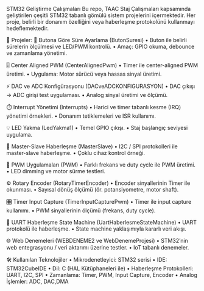 STM32 Geliştirme Çalışmaları
Bu repo, TAAC Staj Çalışmaları kapsamında geliştirilen çeşitli STM32 tabanlı gömülü sistem projelerini içermektedir. Her proje, belirli bir donanım özelliğini veya haberleşme protokolünü kullanmayı hedeflemektedir.

📂 Projeler:
🔘 Butona Göre Süre Ayarlama (ButonSuresi)
•	Buton ile belirli sürelerin ölçülmesi ve LED/PWM kontrolü.
•	Amaç: GPIO okuma, debounce ve zamanlama yönetimi.

🎚️ Center Aligned PWM (CenterAlignedPwm)
•	Timer ile center-aligned PWM üretimi.
•	Uygulama: Motor sürücü veya hassas sinyal üretimi.

⚡ DAC ve ADC Konfigürasyonu (DACveADCKONFIGURASYON)
•	DAC çıkışı → ADC girişi test uygulaması.
•	Analog sinyal üretimi ve ölçümü.

⏱️ Interrupt Yönetimi (Interrupts)
•	Harici ve timer tabanlı kesme (IRQ) yönetimi örnekleri.
•	Donanım tetiklemeleri ve ISR kullanımı.

💡 LED Yakma (LedYakma1)
•	Temel GPIO çıkışı.
•	Staj başlangıç seviyesi uygulama.

🔗 Master-Slave Haberleşme (MasterSlave)
•	I2C / SPI protokolleri ile master-slave haberleşme.
•	Çoklu cihaz kontrol örneği.

📡 PWM Uygulamaları (PWM)
•	Farklı frekans ve duty cycle ile PWM üretimi.
•	LED dimming ve motor sürme testleri.

⚙️ Rotary Encoder (RotaryTimerEncoder)
•	Encoder sinyallerinin Timer ile okunması.
•	Sayısal dönüş ölçümü (ör. potansiyometre, motor shaft).

🎛️ Timer Input Capture (TimerInputCapturePwm)
•	Timer ile input capture kullanımı.
•	PWM sinyallerinin ölçümü (frekans, duty cycle).

🔄 UART Haberleşme State Machine (UartHaberlesmeStateMachine)
•	UART protokolü ile haberleşme.
•	State machine yaklaşımıyla kararlı veri akışı.

🌐 Web Denemeleri (WEBDENEME2 ve WebDenemeProjesi)
•	STM32’nin web entegrasyonu / veri aktarımı üzerine testler.
•	IoT tabanlı denemeler.

🛠️ Kullanılan Teknolojiler
•	Mikrodenetleyici: STM32 serisi
•	IDE: STM32CubeIDE
•	Dil: C (HAL Kütüphaneleri ile)
•	Haberleşme Protokolleri: UART, I2C, SPI
•	Zamanlama: Timer, PWM, Input Capture, Encoder
•	Analog İşlemler: ADC, DAC,DMA
